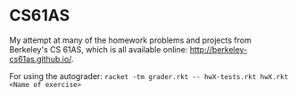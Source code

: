 # CS61AS
My attempt at many of the homework problems and projects from Berkeley's CS 61AS, which is all available online: http://berkeley-cs61as.github.io/.

For using the autograder: ```racket -tm grader.rkt -- hwX-tests.rkt hwX.rkt <Name of exercise>```
